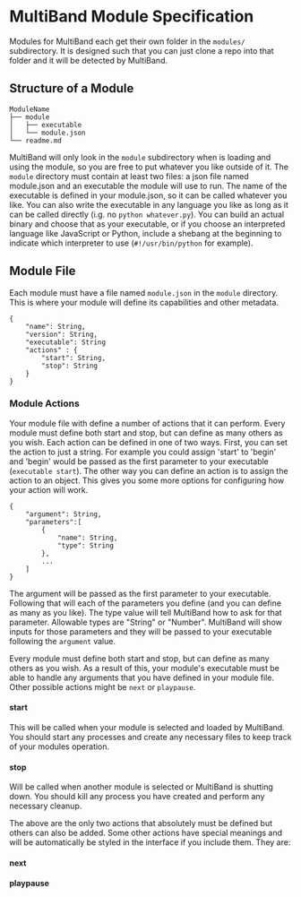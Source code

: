 # MultiBand Module Specification

Modules for MultiBand each get their own folder in the `modules/` subdirectory. It is designed such that you can just clone a repo into that folder and it will be detected by MultiBand.

## Structure of a Module

```
ModuleName
├── module
│   ├── executable
│   └── module.json
└── readme.md
```

MultiBand will only look in the `module` subdirectory when is loading and using the module, so you are free to put whatever you like outside of it. The `module` directory must contain at least two files: a json file named module.json and an executable the module will use to run. The name of the executable is defined in your module.json, so it can be called whatever you like. You can also write the executable in any language you like as long as it can be called directly (i.g. no `python whatever.py`). You can build an actual binary and choose that as your executable, or if you choose an interpreted language like JavaScript or Python, include a shebang at the beginning to indicate which interpreter to use (`#!/usr/bin/python` for example). 

## Module File

Each module must have a file named `module.json` in the `module` directory. This is where your module will define its capabilities and other metadata. 

```
{
	"name": String,
	"version": String,
	"executable": String
	"actions" : {
		"start": String,
		"stop": String
	}
}
```

### Module Actions

Your module file with define a number of actions that it can perform. Every module must define both start and stop, but can define as many others as you wish. Each action can be defined in one of two ways. First, you can set the action to just a string. For example you could assign 'start' to 'begin' and 'begin' would be passed as the first parameter to your executable (`executable start`). The other way you can define an action is to assign the action to an object. This gives you some more options for configuring how your action will work.

```
{
	"argument": String,
	"parameters":[
		{
			"name": String,
			"type": String
		},
		...
	]
}
```

The argument will be passed as the first parameter to your executable. Following that will each of the parameters you define (and you can define as many as you like). The type value will tell MultiBand how to ask for that parameter. Allowable types are "String" or "Number". MultiBand will show inputs for those parameters and they will be passed to your executable following the `argument` value.

Every module must define both start and stop, but can define as many others as you wish. As a result of this, your module's executable must be able to handle any arguments that you have defined in your module file. Other possible actions might be `next` or `playpause`.

#### start

This will be called when your module is selected and loaded by MultiBand. You should start any processes and create any necessary files to keep track of your modules operation.

#### stop

Will be called when another module is selected or MultiBand is shutting down. You should kill any process you have created and perform any necessary cleanup.

The above are the only two actions that absolutely must be defined but others can also be added. Some other actions have special meanings and will be automatically be styled in the interface if you include them. They are:

#### next


#### playpause
